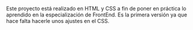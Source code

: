 Este proyecto está realizado en HTML y CSS a fin de poner en práctica lo aprendido en la especialización de FrontEnd.
Es la primera versión ya que hace falta hacerle unos ajustes en el CSS.
